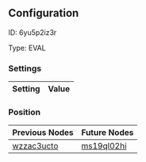 # <nil>
## Configuration
ID:  6yu5p2iz3r

Type: EVAL 


### Settings
| Setting | Value  |
| :------------------------ | ---------------------------------------- |
 




### Position
| Previous Nodes | Future Nodes |
| :------------- | ------------ |
| [wzzac3ucto](./wzzac3ucto.md) | [ms19ql02hi](./ms19ql02hi.md) |